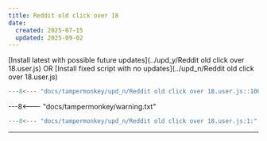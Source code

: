 ```yaml
---
title: Reddit old click over 18
date:
  created: 2025-07-15
  updated: 2025-09-02
---
```


<!-- GENERATED FILE -->
[Install latest with possible future updates](../upd_y/Reddit old click over 18.user.js)
OR
[Install fixed script with no updates](../upd_n/Reddit old click over 18.user.js)
```js show_lines="1:10"
---8<--- "docs/tampermonkey/upd_n/Reddit old click over 18.user.js::100"
```
<!-- more -->
---8<--- "docs/tampermonkey/warning.txt"
```js
---8<--- "docs/tampermonkey/upd_n/Reddit old click over 18.user.js:1:"
```

------------
